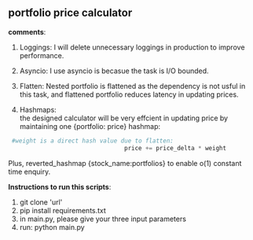 ## portfolio price calculator 

__comments__:
  
1. Loggings: I will delete unnecessary loggings in production to improve performance.

   
2. Asyncio: I use asyncio is becasue the task is I/O bounded.

 
3. Flatten: Nested portfolio is flattened as the dependency is not usful in this task, and flattened portfolio reduces latency in updating prices.
   
4. Hashmaps:  
        the designed calculator will be very effcient in updating price by maintaining one {portfolio: price} hashmap:
```python
 #weight is a direct hash value due to flatten:
                                 price += price_delta * weight
```

  Plus, reverted_hashmap {stock_name:portfolios} to enable o(1) constant time enquiry. 

  __Instructions to run this scripts__:
  1. git clone 'url'
  2. pip install requirements.txt
  3. in main.py, please give your three input parameters
  4. run: python main.py
